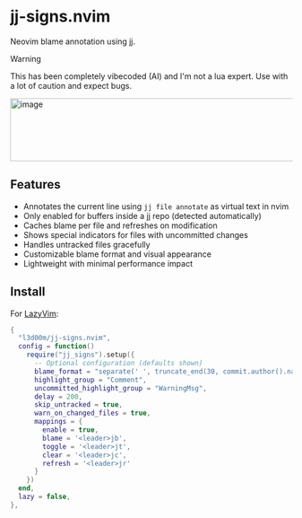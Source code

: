 # jj-signs.nvim

Neovim blame annotation using [jj](https://github.com/jj-vcs/jj).

> [!WARNING]
> This has been completely vibecoded (AI) and I'm not a lua expert. Use with a lot of caution and expect bugs.

<img width="783" height="112" alt="image" src="https://github.com/user-attachments/assets/7170f65e-8e9f-45d2-8f7d-7f3f6a69bd92" />

## Features

- Annotates the current line using `jj file annotate` as virtual text in nvim
- Only enabled for buffers inside a jj repo (detected automatically)
- Caches blame per file and refreshes on modification
- Shows special indicators for files with uncommitted changes
- Handles untracked files gracefully
- Customizable blame format and visual appearance
- Lightweight with minimal performance impact

## Install

For [LazyVim](https://www.lazyvim.org/):

```lua
{
  "l3d00m/jj-signs.nvim",
  config = function()
    require("jj_signs").setup({
      -- Optional configuration (defaults shown)
      blame_format = "separate(' ', truncate_end(30, commit.author().name()) ++ ',', commit_timestamp(commit).local().ago(), '-' , truncate_end(50, commit.description().first_line(), '...'), '(' ++ commit.change_id().shortest(8) ++ ')') ++ \"\\n\"",
      highlight_group = "Comment",
      uncommitted_highlight_group = "WarningMsg",
      delay = 200,
      skip_untracked = true,
      warn_on_changed_files = true,
      mappings = {
        enable = true,
        blame = '<leader>jb',
        toggle = '<leader>jt',
        clear = '<leader>jc',
        refresh = '<leader>jr'
      }
    })
  end,
  lazy = false,
},
```
